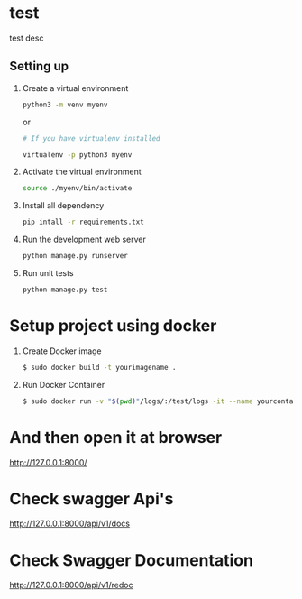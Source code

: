 # test

test desc

## Setting up

1. Create a virtual environment
    ```bash
    python3 -m venv myenv
    ```
    or
    ```bash
    # If you have virtualenv installed

    virtualenv -p python3 myenv
    ```

2. Activate the virtual environment
    ```bash
    source ./myenv/bin/activate
    ```

3. Install all dependency
    ```bash
    pip intall -r requirements.txt
    ```

4. Run the development web server
    ```bash
    python manage.py runserver
    ```

5. Run unit tests
    ```bash
    python manage.py test
    ```


# Setup project using docker

1. Create Docker image
    ```sh
    $ sudo docker build -t yourimagename .
    ```
2. Run Docker Container
    ```sh
    $ sudo docker run -v "$(pwd)"/logs/:/test/logs -it --name yourcontainername -p 8000:8000 yourimagename
    ```
# And then open it at browser
   http://127.0.0.1:8000/

# Check swagger Api's
   http://127.0.0.1:8000/api/v1/docs

# Check Swagger Documentation
   http://127.0.0.1:8000/api/v1/redoc

